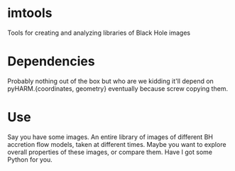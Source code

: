 # imtools
Tools for creating and analyzing libraries of Black Hole images

# Dependencies
Probably nothing out of the box but who are we kidding it'll depend on pyHARM.{coordinates, geometry} eventually because screw copying them.

# Use
Say you have some images.  An entire library of images of different BH accretion flow models, taken at different times.
Maybe you want to explore overall properties of these images, or compare them.
Have I got some Python for you.